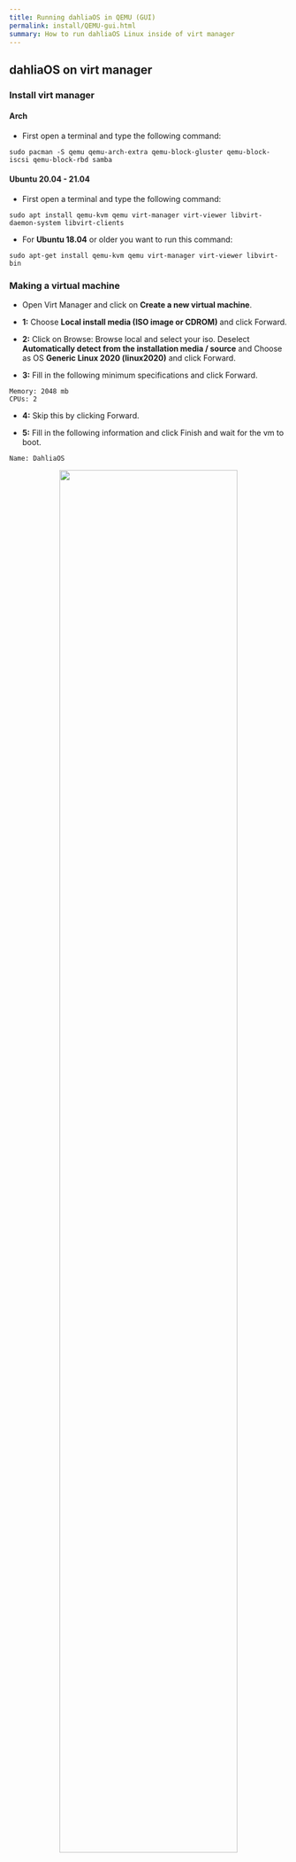 ```yaml
---
title: Running dahliaOS in QEMU (GUI)
permalink: install/QEMU-gui.html
summary: How to run dahliaOS Linux inside of virt manager
---
```

## dahliaOS on virt manager

### Install virt manager

#### Arch
- First open a terminal and type the following command:

```
sudo pacman -S qemu qemu-arch-extra qemu-block-gluster qemu-block-iscsi qemu-block-rbd samba
```

#### Ubuntu 20.04 - 21.04
- First open a terminal and type the following command:

```
sudo apt install qemu-kvm qemu virt-manager virt-viewer libvirt-daemon-system libvirt-clients
```

- For **Ubuntu 18.04** or older you want to run this command:

```
sudo apt-get install qemu-kvm qemu virt-manager virt-viewer libvirt-bin
```

### Making a virtual machine

- Open Virt Manager and click on **Create a new virtual machine**.

- **1:** Choose **Local install media (ISO image or CDROM)** and click Forward.

- **2:** Click on Browse: Browse local and select your iso. Deselect **Automatically detect from the installation media / source** and Choose as OS **Generic Linux 2020 (linux2020)** and click Forward.

- **3:** Fill in the following minimum specifications and click Forward.


```
Memory: 2048 mb
CPUs: 2
```

- **4:** Skip this by clicking Forward.

- **5:** Fill in the following information and click Finish and wait for the vm to boot.

```
Name: DahliaOS
```

<div align=center> 
 <img width="80%" src="../img/qemu-gui/1.gif"/> 
</div>

